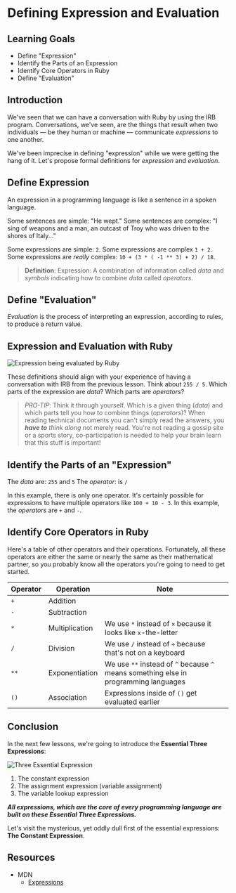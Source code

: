 # Defining Expression and Evaluation

## Learning Goals

* Define "Expression"
* Identify the Parts of an Expression
* Identify Core Operators in Ruby
* Define "Evaluation"

## Introduction

We've seen that we can have a conversation with Ruby by using the IRB program.
Conversations, we've seen, are the things that result when two individuals
&mdash; be they human or machine &mdash; communicate _expressions_ to one
another.

We've been imprecise in defining "expression" while we were getting the hang
of it. Let's propose formal definitions for _expression_ and _evaluation_.

## Define Expression

An expression in a programming language is like a sentence in a spoken
language.

Some sentences are simple: "He wept." Some sentences are complex: "I sing of
weapons and a man, an outcast of Troy who was driven to the shores of Italy..."

Some expressions are simple: `2`. Some expressions are complex `1 + 2`. Some
expressions are _really_ complex: `10 + (3 * ( -1 ** 3) + 2) / 18`.

> **Definition**: Expression: A combination of information called _data_ and
> _symbols_ indicating how to combine _data_ called _operators_.

## Define "Evaluation"

_Evaluation_ is the process of interpreting an expression, according to rules,
to produce a return value.

## Expression and Evaluation with Ruby

![Expression being evaluated by Ruby](https://curriculum-content.s3.amazonaws.com/programming-univbasics/intro-to-programming-as-conversation/Image_67_ExpressEvaluation.png)

These definitions should align with your experience of having a conversation
with IRB from the previous lesson. Think about `255 / 5`.  Which parts of the
expression are _data_? Which parts are _operators_?

> *PRO-TIP*: Think it through yourself. Which is a given thing (_data_) and
> which parts tell you how to combine things (_operators_)?  When reading
> technical documents you can't simply read the answers, you ***have to***
> _think along_ not merely read.  You're not reading a gossip site or a sports
> story, co-participation is needed to help your brain learn that this stuff is
> important!

## Identify the Parts of an "Expression"

The _data_ are: `255` and `5`
The _operator_: is `/`

In this example, there is only one operator. It's certainly possible for
expressions to have multiple operators like `100 + 10 - 3`. In this example,
the _operators_ are `+` and `-`.

## Identify Core Operators in Ruby

Here's a table of other operators and their operations. Fortunately, all these
operators are either the same or nearly the same as their mathematical partner,
so you probably know all the operators you're going to need to get started.

|Operator|Operation|Note|
|--------|---------|----|
| `+` | Addition ||
| `-` | Subtraction ||
| `*` | Multiplication | We use `*` instead of `×` because it looks like `x`-the-letter|
| `/` | Division | We use `/` instead of `÷` because that's not on a keyboard|
| `**` | Exponentiation | We use `**` instead of `^` because `^` means something else in programming languages|
| `()` | Association | Expressions inside of `()` get evaluated earlier|

## Conclusion

In the next few lessons, we're going to introduce the **Essential Three
Expressions**:

![Three Essential Expression](https://curriculum-content.s3.amazonaws.com/programming-univbasics/expression-and-evaluation-defined/Image_86_EssentialExpressions.png)

1. The constant expression
2. The assignment expression (variable assignment)
3. The variable lookup expression

***All expressions, which are the core of every programming language are built
on these Essential Three Expressions.***

Let's visit the mysterious, yet oddly dull first of the essential expressions:
**The Constant Expression**.

## Resources

* MDN
  * [Expressions](https://developer.mozilla.org/en-US/docs/Web/JavaScript/Guide/Expressions_and_Operators#Expressions)
